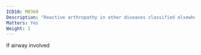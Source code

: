 ```yaml
---
ICD10: M0360
Description: "Reactive arthropathy in other diseases classified elsewhere: Multiple sites"
Matters: Yes
Weight: 1
---
```

If airway involved
